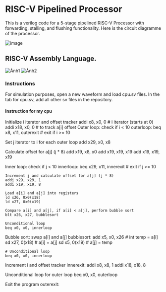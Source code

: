 # RISC-V Pipelined Processor

This is a verilog code for a 5-stage pipelined RISC-V Processor with forwarding, stalling, and flushing functionality. Here is the circuit diagramme of the processor.

![image](https://user-images.githubusercontent.com/56905673/117547053-f932fe00-b046-11eb-91af-9291291d4f52.png)

## RISC-V Assembly Language. 
![Ảnh1](https://github.com/Vietngo2748/RICS-V-simple-core/assets/150679207/2428d09b-d6a1-4c81-962b-0c6e0980929a)
![Ảnh2](https://github.com/Vietngo2748/RICS-V-simple-core/assets/150679207/b0614e91-e0d9-4a5d-b7a4-d08ffee7d511)

### Instructions
For simulation purposes, open a new waveform and load cpu.sv files. In the tab for cpu.sv, add all other sv files in the repository.

#### Instruction for my cpu
Initialize i iterator and offset tracker
  addi x8, x0, 0    # i iterator (starts at 0)
  addi x18, x0, 0   # to track a[i] offset
Outer loop: check if i < 10
outerloop:
  beq x8, x11, outerexit # exit if i >= 10

  Set j iterator to i for each outer loop
  add x29, x0, x8

  Calculate offset for a[j] (j * 8)
  add x19, x8, x0
  add x19, x19, x19
  add x19, x19, x19

  Inner loop: check if j < 10
  innerloop:
    beq x29, x11, innerexit # exit if j >= 10

    Increment j and calculate offset for a[j] (j * 8)
    addi x29, x29, 1
    addi x19, x19, 8

    Load a[i] and a[j] into registers
    ld x26, 0x0(x18)
    ld x27, 0x0(x19)

    Compare a[i] and a[j], if a[i] < a[j], perform bubble sort
    blt x26, x27, bubblesort

    Unconditional loop
    beq x0, x0, innerloop

  Bubble sort: swap a[i] and a[j]
  bubblesort:
    add x5, x0, x26   # int temp = a[i]
    sd x27, 0(x18)     # a[i] = a[j]
    sd x5, 0(x19)      # a[j] = temp

    # Unconditional loop
    beq x0, x0, innerloop

  Increment i and offset tracker
  innerexit:
    addi x8, x8, 1
    addi x18, x18, 8

  Unconditional loop for outer loop
  beq x0, x0, outerloop

Exit the program
outerexit:

